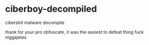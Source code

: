 # ciberboy-decompiled
cibershit malware decompile

thank for your pro obfuscate, it was the easiest to defeat thing
fuck niggajetes

